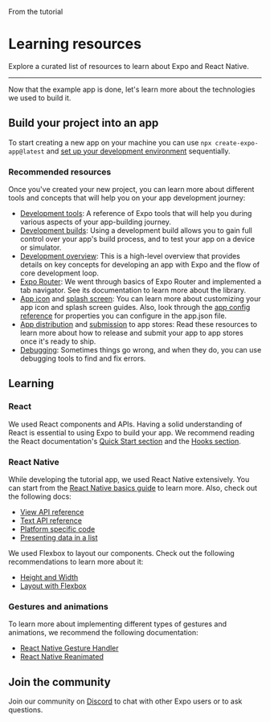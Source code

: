 
From the tutorial 
# Learning resources

Explore a curated list of resources to learn about Expo and React Native.

---

Now that the example app is done, let's learn more about the technologies we used to build it.

## Build your project into an app

To start creating a new app on your machine you can use `npx create-expo-app@latest` and [set up your development environment](https://docs.expo.dev/get-started/set-up-your-environment/) sequentially.

### Recommended resources

Once you've created your new project, you can learn more about different tools and concepts that will help you on your app development journey:

- [Development tools](https://docs.expo.dev/develop/tools/): A reference of Expo tools that will help you during various aspects of your app-building journey.
- [Development builds](https://docs.expo.dev/develop/development-builds/introduction/): Using a development build allows you to gain full control over your app's build process, and to test your app on a device or simulator.
- [Development overview](https://docs.expo.dev/workflow/overview/): This is a high-level overview that provides details on key concepts for developing an app with Expo and the flow of core development loop.
- [Expo Router](https://docs.expo.dev/router/introduction/): We went through basics of Expo Router and implemented a tab navigator. See its documentation to learn more about the library.
- [App icon](https://docs.expo.dev/develop/user-interface/splash-screen-and-app-icon/#app-icon) and [splash screen](https://docs.expo.dev/develop/user-interface/splash-screen-and-app-icon/#splash-screen): You can learn more about customizing your app icon and splash screen guides. Also, look through the [app config reference](https://docs.expo.dev/workflow/configuration/) for properties you can configure in the app.json file.
- [App distribution](https://docs.expo.dev/deploy/build-project/) and [submission](https://docs.expo.dev/deploy/submit-to-app-stores/) to app stores: Read these resources to learn more about how to release and submit your app to app stores once it's ready to ship.
- [Debugging](https://docs.expo.dev/debugging/runtime-issues/): Sometimes things go wrong, and when they do, you can use debugging tools to find and fix errors.

## Learning

### React

We used React components and APIs. Having a solid understanding of React is essential to using Expo to build your app. We recommend reading the React documentation's [Quick Start section](https://react.dev/learn) and the [Hooks section](https://react.dev/reference/react/hooks).

### React Native

While developing the tutorial app, we used React Native extensively. You can start from the [React Native basics guide](https://reactnative.dev/docs/getting-started) to learn more. Also, check out the following docs:

- [View API reference](https://reactnative.dev/docs/view)
- [Text API reference](https://reactnative.dev/docs/text)
- [Platform specific code](https://reactnative.dev/docs/platform-specific-code)
- [Presenting data in a list](https://reactnative.dev/docs/using-a-listview)

We used Flexbox to layout our components. Check out the following recommendations to learn more about it:

- [Height and Width](https://reactnative.dev/docs/height-and-width)
- [Layout with Flexbox](https://reactnative.dev/docs/flexbox)

### Gestures and animations

To learn more about implementing different types of gestures and animations, we recommend the following documentation:

- [React Native Gesture Handler](https://docs.swmansion.com/react-native-gesture-handler/docs/)
- [React Native Reanimated](https://docs.swmansion.com/react-native-reanimated/docs/fundamentals/getting-started)

## Join the community

Join our community on [Discord](https://chat.expo.dev/) to chat with other Expo users or to ask questions.